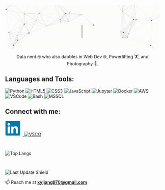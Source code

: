 <p align="center">
<img alt="Hi, I'm Jason" src="https://github.com/xyjiang970/xyjiang970/blob/main/assets/intro.gif">
</p>

<p align="center">
Data nerd 🤓 who also dabbles in Web Dev 🌐, Powerlifting 🏋️, and Photography 📸.
</p>

## Languages and Tools:
<img alt="Python" width="50px" src="https://cdn.jsdelivr.net/gh/devicons/devicon/icons/python/python-original.svg"/> <img alt="HTML5" width="50px" src="https://cdn.jsdelivr.net/gh/devicons/devicon/icons/html5/html5-original-wordmark.svg"/> <img alt="CSS3" width="50px" src="https://cdn.jsdelivr.net/gh/devicons/devicon/icons/css3/css3-original-wordmark.svg"/> <img alt="JavaScript" width="50px" src="https://cdn.jsdelivr.net/gh/devicons/devicon/icons/javascript/javascript-original.svg"/> <img alt="Jupyter" width="50px" src="https://cdn.jsdelivr.net/gh/devicons/devicon/icons/jupyter/jupyter-original-wordmark.svg"/> <img alt="Docker" width="50px" src="https://cdn.jsdelivr.net/gh/devicons/devicon/icons/docker/docker-original-wordmark.svg"/> <img alt="AWS" width="50px" src="https://cdn.jsdelivr.net/gh/devicons/devicon/icons/amazonwebservices/amazonwebservices-original-wordmark.svg"/> <img alt="VSCode" width="50px" src="https://cdn.jsdelivr.net/gh/devicons/devicon/icons/vscode/vscode-original-wordmark.svg"/> <img alt="Bash" width="50px" src="https://cdn.jsdelivr.net/gh/devicons/devicon/icons/bash/bash-original.svg"/> <img alt="MSSQL" width="50px" src="https://cdn.jsdelivr.net/gh/devicons/devicon/icons/microsoftsqlserver/microsoftsqlserver-plain-wordmark.svg"/>

## Connect with me:
<a href="https://www.linkedin.com/in/xyjiang/">
<img alt="LinkedIn" width="50px" src="https://github.com/devicons/devicon/blob/master/icons/linkedin/linkedin-original.svg"></a>&nbsp;&nbsp;<a href="https://vsco.co/xyjiang970/gallery">
<img alt="VSCO" width="50px" src="https://www.svgrepo.com/show/306943/vsco.svg">
</a>

<p>&nbsp;</p>

![Top Langs](https://github-readme-stats.vercel.app/api/top-langs/?username=xyjiang970&show_icons=true&theme=tokyonight)

<p>&nbsp;</p>

<img align="left" alt='Last Update Shield' src="https://img.shields.io/github/last-commit/xyjiang970/xyjiang970/main?label=Last%20updated&style=flat">

<p>&nbsp;</p>

📫 Reach me at **xyjiang970@gmail.com**
